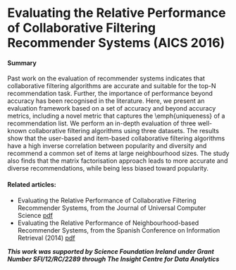 # Evaluating the Relative Performance of  Collaborative Filtering Recommender Systems (AICS 2016) 

#### Summary 

Past work on the evaluation of recommender systems indicates that collaborative filtering algorithms are accurate and suitable for the top-N recommendation task. Further, the importance of performance beyond accuracy has been recognised in the literature. Here, we present an evaluation framework based on a set of accuracy and beyond accuracy metrics, including a novel metric that captures the \emph{uniqueness} of a recommendation list. We perform an in-depth evaluation of three well-known collaborative filtering algorithms using three datasets. The results show that the user-based and item-based collaborative filtering algorithms have a high inverse correlation between popularity and diversity and recommend a common set of items at large neighbourhood sizes. The study also finds that the matrix factorisation approach leads to more accurate and diverse recommendations, while being less biased toward popularity. 


#### Related articles: 
* Evaluating the Relative Performance of  Collaborative Filtering Recommender Systems, from the Journal of Universal Computer Science [pdf](http://www.jucs.org/jucs_21_13/evaluating_the_relative_performance/jucs_21_13_1849_1868_pampin.pdf)
* Evaluating the Relative Performance of Neighbourhood-based Recommender Systems, from the Spanish Conference on Information Retrieval (2014) [pdf](https://www.insight-centre.org/sites/default/files/publications/14.073_paper_22.pdf)


***This work was supported by Science Foundation Ireland under Grant Number SFI/12/RC/2289 through The Insight Centre for Data Analytics***
